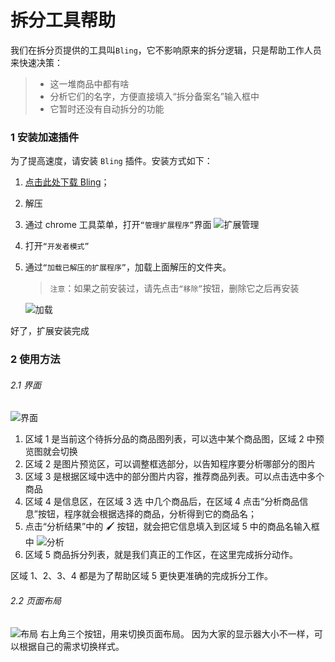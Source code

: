 # 拆分工具帮助

我们在拆分页提供的工具叫`Bling`，它不影响原来的拆分逻辑，只是帮助工作人员来快速决策：

> - 这一堆商品中都有啥
> - 分析它们的名字，方便直接填入“拆分备案名”输入框中
> - 它暂时还没有自动拆分的功能

### 1 安装加速插件

为了提高速度，请安装 `Bling` 插件。安装方式如下：

1. [点击此处下载 Bling](https://github.com/inagora/bling/releases/download/v1.0.5/build.zip)；
2. 解压
3. 通过 chrome 工具菜单，打开`“管理扩展程序”`界面
   ![扩展管理](https://s3.52ritao.cn/s/4a/ae2e20a0aa21f0eb4d2cc8f64adc310a_dc310a.png)
4. 打开`“开发者模式”`
5. 通过`“加载已解压的扩展程序”`，加载上面解压的文件夹。

   > `注意`：如果之前安装过，请先点击`“移除”`按钮，删除它之后再安装

   ![加载](https://s2.wandougongzhu.cn/s/28/e8df96932d032bf5686e9ff8288d7adc_8d7adc.png)

好了，扩展安装完成

### 2 使用方法

###### 2.1 界面

![界面](https://s4.wandougongzhu.cn/s/c8/eb11f9f70094eaeb40c5989ec8d71941_d71941.png)

1. 区域 1 是当前这个待拆分品的商品图列表，可以选中某个商品图，区域 2 中预览图就会切换
2. 区域 2 是图片预览区，可以调整框选部分，以告知程序要分析哪部分的图片
3. 区域 3 是根据区域中选中的部分图片内容，推荐商品列表。可以点击选中多个商品
4. 区域 4 是信息区，在区域 3 选 中几个商品后，在区域 4 点击“分析商品信息”按钮，程序就会根据选择的商品，分析得到它的商品名；
5. 点击“分析结果”中的 🖌️ 按钮，就会把它信息填入到区域 5 中的商品名输入框中
   ![分析](https://s2.wandougongzhu.cn/s/fe/c6a3975be529708c68018729fe4c3714_4c3714.png)
6. 区域 5 商品拆分列表，就是我们真正的工作区，在这里完成拆分动作。

区域 1、2、3、4 都是为了帮助区域 5 更快更准确的完成拆分工作。

###### 2.2 页面布局

![布局](https://s3.52ritao.cn/s/ee/884e70ddd436c32393683eb4ee0242e0_0242e0.png)
右上角三个按钮，用来切换页面布局。
因为大家的显示器大小不一样，可以根据自己的需求切换样式。
